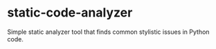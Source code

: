 # static-code-analyzer

Simple static analyzer tool that finds common stylistic issues in Python code.
